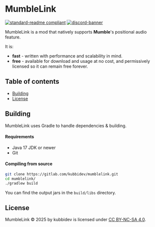 # MumbleLink

[![standard-readme compliant](https://img.shields.io/badge/readme%20style-standard-brightgreen.svg?style=for-the-badge)](https://github.com/RichardLitt/standard-readme)
[![discord-banner](https://img.shields.io/discord/1258062506270654515?label=discord&style=for-the-badge&color=7289da)](https://discord.kubbidev.me)

MumbleLink is a mod that natively supports **Mumble**'s positional audio feature.

It is:

* **fast** - written with performance and scalability in mind.
* **free** - available for download and usage at no cost, and permissively licensed so it can remain free forever.

## Table of contents

- [Building](#building)
- [License](#license)

## Building

MumbleLink uses Gradle to handle dependencies & building.

#### Requirements

* Java 17 JDK or newer
* Git

#### Compiling from source

```sh
git clone https://gitlab.com/kubbidev/mumblelink.git
cd mumblelink/
./gradlew build
```

You can find the output jars in the `build/libs` directory.

## License

MumbleLink © 2025 by kubbidev is licensed under [CC BY-NC-SA 4.0](https://creativecommons.org/licenses/by-nc-sa/4.0/).